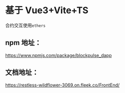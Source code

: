 # 基于 Vue3+Vite+TS

合约交互使用`ethers`

## npm 地址：

https://www.npmjs.com/package/blockpulse_dapp

## 文档地址：

https://restless-wildflower-3069.on.fleek.co/FrontEnd/
